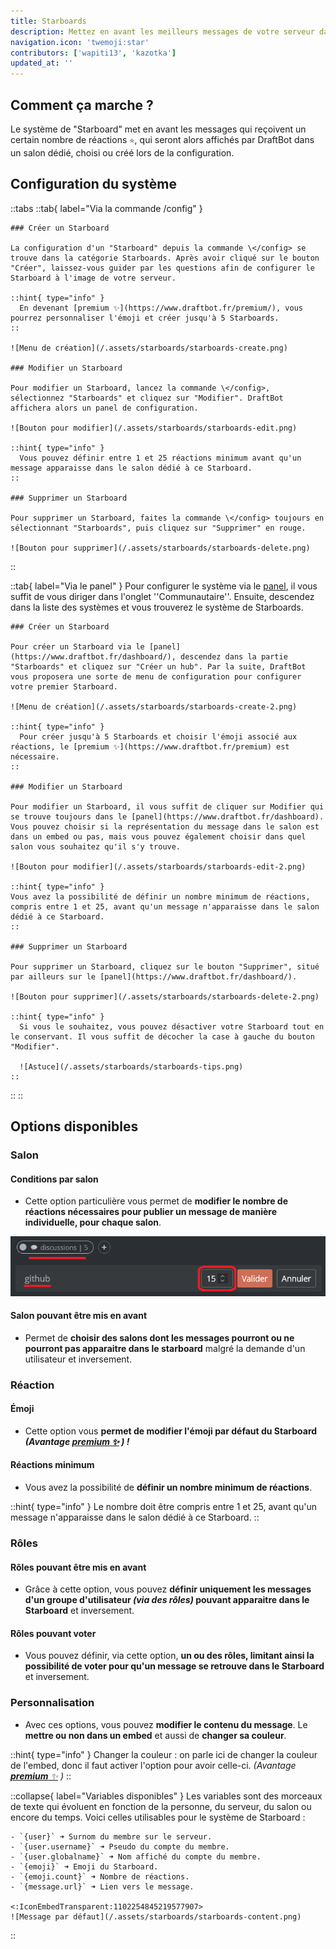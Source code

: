 ```yaml
---
title: Starboards
description: Mettez en avant les meilleurs messages de votre serveur dans un salon dédié en interagissant avec une réaction.
navigation.icon: 'twemoji:star'
contributors: ['wapiti13', 'kazotka']
updated_at: ''
---
```


## Comment ça marche ?

Le système de "Starboard" met en avant les messages qui reçoivent un certain nombre de réactions `⭐`, qui seront alors affichés par DraftBot dans un salon dédié, choisi ou créé lors de la configuration.

## Configuration du système

::tabs
  ::tab{ label="Via la commande /config" }

    ### Créer un Starboard

    La configuration d'un "Starboard" depuis la commande \</config> se trouve dans la catégorie Starboards. Après avoir cliqué sur le bouton "Créer", laissez-vous guider par les questions afin de configurer le Starboard à l'image de votre serveur.

    ::hint{ type="info" }
      En devenant [premium ✨](https://www.draftbot.fr/premium/), vous pourrez personnaliser l'émoji et créer jusqu'à 5 Starboards.
    ::

    ![Menu de création](/.assets/starboards/starboards-create.png)

    ### Modifier un Starboard

    Pour modifier un Starboard, lancez la commande \</config>, sélectionnez "Starboards" et cliquez sur "Modifier". DraftBot affichera alors un panel de configuration.

    ![Bouton pour modifier](/.assets/starboards/starboards-edit.png)

    ::hint{ type="info" }
      Vous pouvez définir entre 1 et 25 réactions minimum avant qu'un message apparaisse dans le salon dédié à ce Starboard.
    ::

    ### Supprimer un Starboard

    Pour supprimer un Starboard, faites la commande \</config> toujours en sélectionnant "Starboards", puis cliquez sur "Supprimer" en rouge.

    ![Bouton pour supprimer](/.assets/starboards/starboards-delete.png)
  ::

  ::tab{ label="Via le panel" }
    Pour configurer le système via le [panel](https://www.draftbot.fr/dashboard/), il vous suffit de vous diriger dans l'onglet ''Communautaire''. Ensuite, descendez dans la liste des systèmes et vous trouverez le système de Starboards.

    ### Créer un Starboard

    Pour créer un Starboard via le [panel](https://www.draftbot.fr/dashboard/), descendez dans la partie "Starboards" et cliquez sur "Créer un hub". Par la suite, DraftBot vous proposera une sorte de menu de configuration pour configurer votre premier Starboard.

    ![Menu de création](/.assets/starboards/starboards-create-2.png)

    ::hint{ type="info" }
      Pour créer jusqu'à 5 Starboards et choisir l'émoji associé aux réactions, le [premium ✨](https://www.draftbot.fr/premium) est nécessaire.
    ::

    ### Modifier un Starboard

    Pour modifier un Starboard, il vous suffit de cliquer sur Modifier qui se trouve toujours dans le [panel](https://www.draftbot.fr/dashboard).  Vous pouvez choisir si la représentation du message dans le salon est dans un embed ou pas, mais vous pouvez également choisir dans quel salon vous souhaitez qu'il s'y trouve.

    ![Bouton pour modifier](/.assets/starboards/starboards-edit-2.png)

    ::hint{ type="info" }
    Vous avez la possibilité de définir un nombre minimum de réactions, compris entre 1 et 25, avant qu'un message n'apparaisse dans le salon dédié à ce Starboard.
    ::

    ### Supprimer un Starboard

    Pour supprimer un Starboard, cliquez sur le bouton "Supprimer", situé par ailleurs sur le [panel](https://www.draftbot.fr/dashboard/).

    ![Bouton pour supprimer](/.assets/starboards/starboards-delete-2.png)

    ::hint{ type="info" }
      Si vous le souhaitez, vous pouvez désactiver votre Starboard tout en le conservant. Il vous suffit de décocher la case à gauche du bouton "Modifier".

      ![Astuce](/.assets/starboards/starboards-tips.png)
    ::
  ::
::

## Options disponibles

### Salon

#### Conditions par salon

  - Cette option particulière vous permet de **modifier le nombre de réactions nécessaires pour publier un message de manière individuelle, pour chaque salon**.

  ![Exemple via le panel](/.assets/starboards/starboards-individual.png)

#### Salon pouvant être mis en avant

  - Permet de **choisir des salons dont les messages pourront ou ne pourront pas apparaitre dans le starboard** malgré la demande d'un utilisateur et inversement.

### Réaction

#### Émoji

  - Cette option vous **permet de modifier l'émoji par défaut du Starboard *(Avantage [premium ✨](https://www.draftbot.fr/premium/) ) !***

#### Réactions minimum

  - Vous avez la possibilité de **définir un nombre minimum de réactions**.

  ::hint{ type="info" }
    Le nombre doit être compris entre 1 et 25, avant qu'un message n'apparaisse dans le salon dédié à ce Starboard.
  ::

### Rôles

#### Rôles pouvant être mis en avant

  - Grâce à cette option, vous pouvez **définir uniquement les messages d'un groupe d'utilisateur *(via des rôles)* pouvant apparaitre dans le Starboard** et inversement.

#### Rôles pouvant voter

  - Vous pouvez définir, via cette option, **un ou des rôles, limitant ainsi la possibilité de voter pour qu'un message se retrouve dans le Starboard** et inversement.

### Personnalisation

  - Avec ces options, vous pouvez **modifier le contenu du message**. Le **mettre ou non dans un embed** et aussi de **changer sa couleur**.
  
  ::hint{ type="info" }
    Changer la couleur : on parle ici de changer la couleur de l'embed, donc il faut activer l'option pour avoir celle-ci. *(Avantage [**premium** ✨](https://www.draftbot.fr/premium/) )*
  ::

  ::collapse{ label="Variables disponibles" }
    Les variables sont des morceaux de texte qui évoluent en fonction de la personne, du serveur, du salon ou encore du temps. Voici celles utilisables pour le système de Starboard :

    - `{user}` ➜ Surnom du membre sur le serveur.
    - `{user.username}` ➜ Pseudo du compte du membre.
    - `{user.globalname}` ➜ Nom affiché du compte du membre.
    - `{emoji}` ➜ Emoji du Starboard.
    - `{emoji.count}` ➜ Nombre de réactions.
    - `{message.url}` ➜ Lien vers le message.

    <:IconEmbedTransparent:1102254845219577907>
    ![Message par défaut](/.assets/starboards/starboards-content.png)
  ::
  
